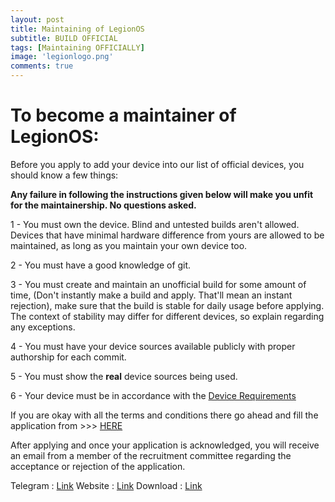 ```yaml
---
layout: post
title: Maintaining of LegionOS
subtitle: BUILD OFFICIAL
tags: [Maintaining OFFICIALLY]
image: 'legionlogo.png'
comments: true
---
```

# To become a maintainer of LegionOS:

Before you apply to add your device into our list of official devices, you should know a few things:
<!--adsense-->
**Any failure in following the instructions given below will make you unfit for the maintainership. No questions asked.**

1 - You must own the device. Blind and untested builds aren't allowed. Devices that have minimal hardware difference from yours are allowed to be maintained, as long as you maintain your own device too.

2 - You must have a good knowledge of git.

3 - You must create and maintain an unofficial build for some amount of time, (Don't instantly make a build and apply. That'll mean an instant rejection), make sure that the build is stable for daily usage before applying. The context of stability may differ for different devices, so explain regarding any exceptions.

4 - You must have your device sources available publicly with proper authorship for each commit.

5 - You must show the **real** device sources being used.

6 - Your device must be in accordance with the [Device Requirements](https://blog.legionos.org/content/post/2021-03-29-devicerequirements/)


If you are okay with all the terms and conditions there go ahead and fill the application from >>> [HERE](https://forms.gle/YGLuS9YMHxmcjH8F9)

After applying and once your application is acknowledged, you will receive an email from a member of the recruitment committee regarding the acceptance or rejection of the application. 

<!--adsense-->
Telegram  : [Link](https://t.me/legionos)
Website    : [Link](https://legionos.org/)
Download : [Link](https://legionos.org/download.html)

